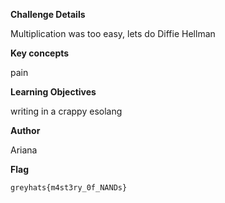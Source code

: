 **Challenge Details**

Multiplication was too easy, lets do Diffie Hellman

**Key concepts**

pain

**Learning Objectives**

writing in a crappy esolang

**Author**

Ariana

**Flag**

`greyhats{m4st3ry_0f_NANDs}`
